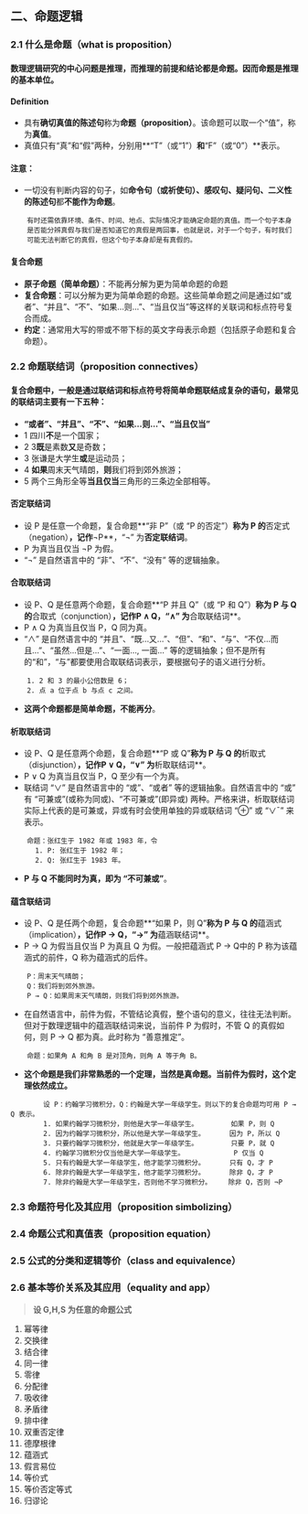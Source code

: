 ## 二、命题逻辑
### 2.1 什么是命题（what is proposition）
#### 数理逻辑研究的中心问题是推理，而推理的前提和结论都是命题。因而命题是推理的基本单位。
#### Definition
- 具有**确切真值的陈述句**称为**命题（proposition）**。该命题可以取一个“值”，称为**真值**。
- 真值只有“真”和“假”两种，分别用**“T”（或“1”）**和**“F”（或“0”）**表示。
#### 注意：
- 一切没有判断内容的句子，如**命令句（或祈使句）、感叹句、疑问句、二义性的陈述句**都**不能作为命题**。
```
    有时还需依靠环境、条件、时间、地点、实际情况才能确定命题的真值。而一个句子本身
    是否能分辨真假与我们是否知道它的真假是两回事，也就是说，对于一个句子，有时我们
    可能无法判断它的真假，但这个句子本身却是有真假的。
```
#### 复合命题
- **原子命题（简单命题）**：不能再分解为更为简单命题的命题
- **复合命题**：可以分解为更为简单命题的命题。这些简单命题之间是通过如“或者”、“并且”、“不”、“如果...则...”、“当且仅当”等这样的关联词和标点符号复合而成。
- **约定**：通常用大写的带或不带下标的英文字母表示命题（包括原子命题和复合命题）。
> 
### 2.2 命题联结词（proposition connectives）
#### 复合命题中，一般是通过联结词和标点符号将简单命题联结成复杂的语句，最常见的联结词主要有一下五种：
- **“或者”、“并且”、“不”、“如果...则...”、“当且仅当”**
- 1 四川**不**是一个国家；
- 2 3**既**是素数**又**是奇数；
- 3 张谦是大学生**或**是运动员；
- 4 **如果**周末天气晴朗，**则**我们将到郊外旅游；
- 5 两个三角形全等**当且仅当**三角形的三条边全部相等。
#### 否定联结词
- 设 P 是任意一个命题，复合命题**“非 P”（或 “P 的否定”）**称为 P 的**否定式（negation）**，记作**¬P**，“¬” 为**否定联结词**。
- P 为真当且仅当 ¬P 为假。
- “¬” 是自然语言中的 “非”、“不”、“没有” 等的逻辑抽象。
#### 合取联结词
- 设 P、Q 是任意两个命题，复合命题**“P 并且 Q”（或 “P 和 Q”）**称为 P 与 Q 的**合取式（conjunction）**，记作P ∧ Q，“∧” 为**合取联结词**。
- P ∧ Q 为真当且仅当 P，Q 同为真。
- “∧” 是自然语言中的 “并且”、“既…又…”、“但”、“和”、“与”、“不仅…而且…”、“虽然…但是…”、“一面…, 一面…” 等的逻辑抽象；但不是所有的“和”，“与”都要使用合取联结词表示，要根据句子的语义进行分析。
```
    1. 2 和 3 的最小公倍数是 6；
    2. 点 a 位于点 b 与点 c 之间。
```
- **这两个命题都是简单命题，不能再分**。
#### 析取联结词
- 设 P、Q 是任意两个命题，复合命题**“P 或 Q”**称为 P 与 Q 的**析取式（disjunction）**，记作P ∨ Q，“∨” 为**析取联结词**。
- P ∨ Q 为真当且仅当 P，Q 至少有一个为真。
- 联结词 “∨” 是自然语言中的 “或”、“或者” 等的逻辑抽象。自然语言中的 “或” 有 “可兼或”(或称为同或)、“不可兼或”(即异或) 两种。严格来讲，析取联结词实际上代表的是可兼或，异或有时会使用单独的异或联结词 “⊕” 或 “∨¯” 来表示。
```
    命题：张红生于 1982 年或 1983 年，令
      1. P: 张红生于 1982 年；
      2. Q: 张红生于 1983 年。
```
- **P 与 Q 不能同时为真，即为 “不可兼或”**。
#### 蕴含联结词
- 设 P、Q 是任两个命题，复合命题**“如果 P，则 Q”**称为 P 与 Q 的**蕴涵式（implication）**，记作P → Q，“→” 为**蕴涵联结词**。
- P → Q 为假当且仅当 P 为真且 Q 为假。一般把蕴涵式 P → Q中的 P 称为该蕴涵式的前件，Q 称为蕴涵式的后件。
```
    P：周末天气晴朗；
    Q：我们将到郊外旅游。
    P → Q：如果周末天气晴朗，则我们将到郊外旅游。
```
- 在自然语言中，前件为假，不管结论真假，整个语句的意义，往往无法判断。但对于数理逻辑中的蕴涵联结词来说，当前件 P 为假时，不管 Q 的真假如何，则 P → Q 都为真。此时称为 “善意推定”。
```
    命题：如果角 A 和角 B 是对顶角，则角 A 等于角 B。

```
- **这个命题是我们非常熟悉的一个定理，当然是真命题。当前件为假时，这个定理依然成立。**
```
        设 P：约翰学习微积分，Q：约翰是大学一年级学生。则以下的复合命题均可用 P → Q 表示。
        1. 如果约翰学习微积分，则他是大学一年级学生。        如果 P，则 Q
        2. 因为约翰学习微积分，所以他是大学一年级学生。      因为 P，所以 Q
        3. 只要约翰学习微积分，他就是大学一年级学生。        只要 P，就 Q
        4. 约翰学习微积分仅当他是大学一年级学生。            P 仅当 Q
        5. 只有约翰是大学一年级学生，他才能学习微积分。      只有 Q，才 P
        6. 除非约翰是大学一年级学生，他才能学习微积分。      除非 Q，才 P
        7. 除非约翰是大学一年级学生，否则他不学习微积分。    除非 Q，否则 ¬P
```
### 2.3 命题符号化及其应用（proposition simbolizing）
### 2.4 命题公式和真值表（proposition equation）
### 2.5 公式的分类和逻辑等价（class and equivalence）
### 2.6 基本等价关系及其应用（equality and app）
> **设 G,H,S 为任意的命题公式**
1. 幂等律
2. 交换律
3. 结合律
4. 同一律
5. 零律
6. 分配律
7. 吸收律
8. 矛盾律
9. 排中律
10. 双重否定律
11. 德摩根律
12. 蕴涵式
13. 假言易位
14. 等价式
15. 等价否定等式
17. 归谬论
